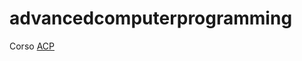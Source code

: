 # advancedcomputerprogramming
Corso [ACP](https://francescobalassone.notion.site/ACP-76da4429e929488bb82a4448679ff98e?pvs=4)